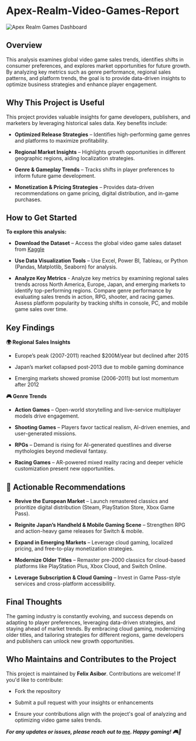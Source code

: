# Apex-Realm-Video-Games-Report
![Apex Realm Games Dashboard](https://github.com/user-attachments/assets/4119eae7-ee4b-48f0-a697-c8b85536821e)


## Overview

This analysis examines global video game sales trends, identifies shifts in consumer preferences, and explores market opportunities for future growth. By analyzing key metrics such as genre performance, regional sales patterns, and platform trends, the goal is to provide data-driven insights to optimize business strategies and enhance player engagement.

## Why This Project is Useful

This project provides valuable insights for game developers, publishers, and marketers by leveraging historical sales data. Key benefits include:

+ **Optimized Release Strategies** – Identifies high-performing game genres and platforms to maximize profitability.

- **Regional Market Insights** – Highlights growth opportunities in different geographic regions, aiding localization strategies.

* **Genre & Gameplay Trends** – Tracks shifts in player preferences to inform future game development.

+ **Monetization & Pricing Strategies** – Provides data-driven recommendations on game pricing, digital distribution, and in-game purchases.

## How to Get Started

**To explore this analysis:**

+ **Download the Dataset** – Access the global video game sales dataset from [Kaggle](https://www.kaggle.com/datasets/anandshaw2001/video-game-sales)

- **Use Data Visualization Tools** – Use Excel, Power BI, Tableau, or Python (Pandas, Matplotlib, Seaborn) for analysis.

* **Analyze Key Metrics** - Analyze key metrics by examining regional sales trends across North America, Europe, Japan, and emerging markets to identify top-performing regions. Compare genre performance by evaluating sales trends in action, RPG, shooter, and racing games. Assess platform popularity by tracking shifts in console, PC, and mobile game sales over time.



## Key Findings

**🌍 Regional Sales Insights**

+ Europe’s peak (2007-2011) reached $200M/year but declined after 2015 

- Japan’s market collapsed post-2013 due to mobile gaming dominance

* Emerging markets showed promise (2006-2011) but lost momentum after 2012

**🎮 Genre Trends**

+ **Action Games** – Open-world storytelling and live-service multiplayer models drive engagement.

- **Shooting Games** – Players favor tactical realism, AI-driven enemies, and user-generated missions.

* **RPGs** – Demand is rising for AI-generated questlines and diverse mythologies beyond medieval fantasy.

+ **Racing Games** – AR-powered mixed reality racing and deeper vehicle customization present new opportunities.

## 📢 Actionable Recommendations

+ **Revive the European Market** – Launch remastered classics and prioritize digital distribution (Steam, PlayStation Store, Xbox Game Pass).

- **Reignite Japan’s Handheld & Mobile Gaming Scene** – Strengthen RPG and action-heavy game releases for Switch & mobile.

* **Expand in Emerging Markets** – Leverage cloud gaming, localized pricing, and free-to-play monetization strategies.

+ **Modernize Older Titles** – Remaster pre-2000 classics for cloud-based platforms like PlayStation Plus, Xbox Cloud, and Switch Online.

- **Leverage Subscription & Cloud Gaming** – Invest in Game Pass-style services and cross-platform accessibility.

## Final Thoughts

The gaming industry is constantly evolving, and success depends on adapting to player preferences, leveraging data-driven strategies, and staying ahead of market trends. By embracing cloud gaming, modernizing older titles, and tailoring strategies for different regions, game developers and publishers can unlock new growth opportunities.

## Who Maintains and Contributes to the Project

This project is maintained by **Felix Asibor**. Contributions are welcome! If you'd like to contribute:

+ Fork the repository

- Submit a pull request with your insights or enhancements

* Ensure your contributions align with the project's goal of analyzing and optimizing video game sales trends.

***For any updates or issues, please reach out to [me](asiborfelix@gmail.com). Happy gaming! 🎮🚀***
